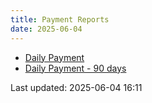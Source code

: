 ```yaml
---
title: Payment Reports
date: 2025-06-04
---
```


* [Daily Payment](/pages/reports/test/Daily-Payment.html)
* [Daily Payment - 90 days](/pages/reports/test/Daily-Payment-90-Days.html)

Last updated: 2025-06-04 16:11
